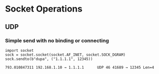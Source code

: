 # Socket Operations

## UDP

### Simple send with no binding or connecting
```
import socket
sock = socket.socket(socket.AF_INET, socket.SOCK_DGRAM)
sock.sendto(b"dupa", ("1.1.1.1", 12345))
```
```
793.010847311 192.168.1.10 → 1.1.1.1      UDP 46 41689 → 12345 Len=4
```
